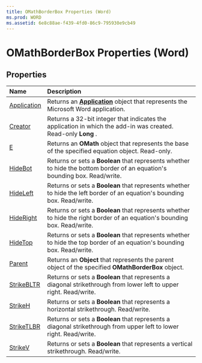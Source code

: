 ```yaml
---
title: OMathBorderBox Properties (Word)
ms.prod: WORD
ms.assetid: 6e8c88ae-f439-4fd0-86c9-795930e9cb49
---
```



# OMathBorderBox Properties (Word)

## Properties



|**Name**|**Description**|
|:-----|:-----|
|[Application](omathborderbox-application-property-word.md)|Returns an  **[Application](application-object-word.md)** object that represents the Microsoft Word application.|
|[Creator](omathborderbox-creator-property-word.md)|Returns a 32-bit integer that indicates the application in which the add-in was created. Read-only  **Long** .|
|[E](omathborderbox-e-property-word.md)|Returns an  **OMath** object that represents the base of the specified equation object. Read-only.|
|[HideBot](omathborderbox-hidebot-property-word.md)|Returns or sets a  **Boolean** that represents whether to hide the bottom border of an equation's bounding box. Read/write.|
|[HideLeft](omathborderbox-hideleft-property-word.md)|Returns or sets a  **Boolean** that represents whether to hide the left border of an equation's bounding box. Read/write.|
|[HideRight](omathborderbox-hideright-property-word.md)|Returns or sets a  **Boolean** that represents whether to hide the right border of an equation's bounding box. Read/write.|
|[HideTop](omathborderbox-hidetop-property-word.md)|Returns or sets a  **Boolean** that represents whether to hide the top border of an equation's bounding box. Read/write.|
|[Parent](omathborderbox-parent-property-word.md)|Returns an  **Object** that represents the parent object of the specified **OMathBorderBox** object.|
|[StrikeBLTR](omathborderbox-strikebltr-property-word.md)|Returns or sets a  **Boolean** that represents a diagonal strikethrough from lower left to upper right. Read/write.|
|[StrikeH](omathborderbox-strikeh-property-word.md)|Returns or sets a  **Boolean** that represents a horizontal strikethrough. Read/write.|
|[StrikeTLBR](omathborderbox-striketlbr-property-word.md)|Returns or sets a  **Boolean** that represents a diagonal strikethrough from upper left to lower right. Read/write.|
|[StrikeV](omathborderbox-strikev-property-word.md)|Returns or sets a  **Boolean** that represents a vertical strikethrough. Read/write.|

